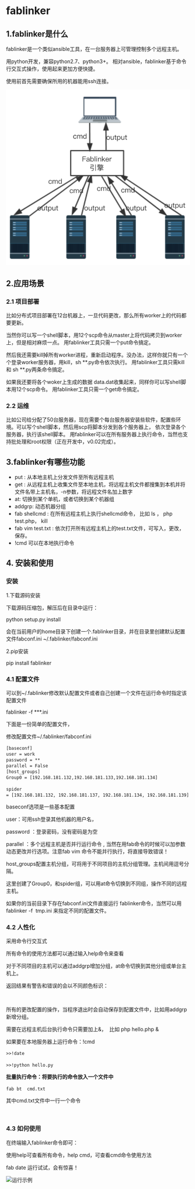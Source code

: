 # fablinker
## 1.fablinker是什么
fablinker是一个类似ansible工具，在一台服务器上可管理控制多个远程主机。

用python开发，兼容python2.7、python3+。
相对ansible，fablinker基于命令行交互式操作，使用起来更加方便快捷。


使用前首先需要确保所用的机器能用ssh连接。

![原理图](img/fab.png)

## 2.应用场景

### 2.1 项目部署

比如分布式项目部署在12台机器上，一旦代码更改，那么所有worker上的代码都要更新。

当然你可以写一个shell脚本，用12个scp命令从master上将代码拷贝到worker上，但是相对麻烦一点。
用fablinker工具只需一个put命令搞定。

然后我还需要kill掉所有worker进程，重新启动程序。没办法，这样你就只有一个个登录worker服务器，用kill，sh  **.py命令依次执行。
用fablinker工具只需kill 和 sh **.py两条命令搞定。

如果我还要将各个woker上生成的数据 data.dat收集起来，同样你可以写shell脚本用12个scp命令。
用fablinker工具只需一个get命令搞定。

### 2.2 运维

比如公司给分配了50台服务器，现在需要个每台服务器安装些软件，配置些环境。可以写个shell脚本，然后用scp将脚本分发到各个服务器上，
依次登录各个服务器，执行该shell脚本。
用fablinker可以在所有服务器上执行命令，当然也支持批处理和root权限（正在开发中，v0.02完成）。

## 3.fablinker有哪些功能

* put : 从本地主机上分发文件至所有远程主机
* get : 从远程主机上收集文件至本地主机，将远程主机文件都搜集到本机并将文件名带上主机名，-n参数，将远程文件名加上数字
* at: 切换到某个单机，或者切换到某个机器组
* addgrp: 动态机器分组
* fab shellcmd : 在所有远程主机上执行shellcmd命令， 比如 ls ， php  test.php， kill 
* fab vim test.txt : 依次打开所有远程主机上的test.txt文件，可写入，更改， 保存。
* !cmd   可以在本地执行命令

## 4. 安装和使用

### 安装

1.下载源码安装

下载源码压缩包，解压后在目录中运行：

python setup.py install

会在当前用户的home目录下创建一个.fablinker目录，并在目录里创建默认配置文件fabconf.ini
~/.fablinker/fabconf.ini

2.pip安装

pip install fablinker



### 4.1 配置文件
可以到~/.fablinker修改默认配置文件或者自己创建一个文件在运行命令时指定该配置文件

fablinker -f ***.ini

下面是一份简单的配置文件，

修改配置文件~/.fablinker/fabconf.ini
 
```
[baseconf]
user = work
password = **
parallel = False
[host_groups]
Group0 = [192.168.181.132,192.168.181.133,192.168.181.134]

spider = [192.168.181.132, 192.168.181.137, 192.168.181.134, 192.168.181.139]
```



baseconf选项是一些基本配置

user：可用ssh登录其他机器的用户名，

password ：登录密码，没有密码是为空

parallel ：多个远程主机是否并行运行命令 , 当然在用fab命令的时候可以加参数动态更改并行选项。注意fab vim 命令不能并行执行，将直接导致错误！


host_groups配置主机分组，可将用于不同项目的主机分组管理。主机间用逗号分隔。


这里创建了Group0，和spider组，可以用at命令切换到不同组，操作不同的远程主机。


如果你的当前目录下存在fabconf.ini文件直接运行 fablinker命令，当然可以用fablinker -f  tmp.ini 来指定不同的配置文件。

### 4.2 人性化
采用命令行交互式

所有命令的使用方法都可以通过输入help命令来查看





对于不同项目的主机可以通过addgrp增加分组，at命令切换到其他分组或单台主机上。

返回结果有警告和错误的会以不同颜色标识：



 

所有的更改配置的操作，当程序退出时会自动保存到配置文件中，比如用addgrp新增分组。

需要在远程主机后台执行命令只需要加上&，  比如 php hello.php &



如果要在本地服务器上运行命令：!cmd
```
>>!date

>>!python hello.py 
```


**批量执行命令：将要执行的命令放入一个文件中**

```fab bt  cmd.txt```

其中cmd.txt文件中一行一个命令

 

### 4.3 如何使用


在终端输入fablinker命令即可：


使用help可查看所有命令，help cmd，可查看cmd命令使用方法

fab date 运行试试，会有惊喜！



![运行示例](img/test.png)

